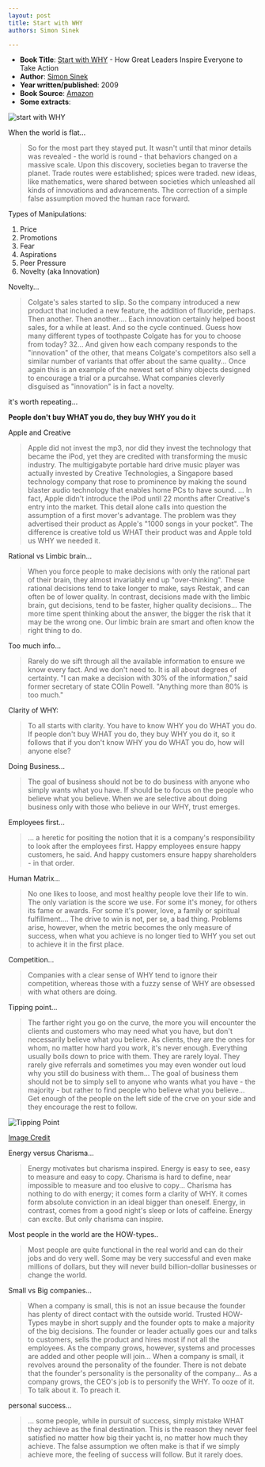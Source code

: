 ```yaml
---
layout: post
title: Start with WHY
authors: Simon Sinek

---
```


- **Book Title**: [Start with WHY](http://www.startwithwhy.com/) - How Great Leaders Inspire Everyone to Take Action
- **Author**: [Simon Sinek](http://en.wikipedia.org/wiki/Simon_Sinek)
- **Year written/published**: 2009
- **Book Source**: [Amazon](http://www.amazon.com/Start-Why-Leaders-Inspire-Everyone/dp/1591842808)
- **Some extracts**:

![](/img/why-simon-sinek.jpg "start with WHY")

When the world is flat...

> So for the most part they stayed put. It wasn't until that minor details was revealed - the world is round - that behaviors changed on a massive scale. Upon this discovery, societies began to traverse the planet. Trade routes were established; spices were traded. new ideas, like mathematics, were shared between societies which unleashed all kinds of innovations and advancements. The correction of a simple false assumption moved the human race forward.

Types of Manipulations:

1. Price
2. Promotions
3. Fear
4. Aspirations
5. Peer Pressure
6. Novelty (aka Innovation)

Novelty...

> Colgate's sales started to slip. So the company introduced a new product that included a new feature, the addition of fluoride, perhaps. Then another. Then another.... Each innovation certainly helped boost sales, for a while at least. And so the cycle continued. Guess how many different types of toothpaste Colgate has for you to choose from today? 32... And given how each company responds to the "innovation" of the other, that means Colgate's competitors also sell a similar number of variants that offer about the same quality... Once again this is an example of the newest set of shiny objects designed to encourage a trial or a purcahse. What companies cleverly disguised as "innovation" is in fact a novelty.

it's worth repeating...

**People don't buy WHAT you do, they buy WHY you do it**

Apple and Creative

> Apple did not invest the mp3, nor did they invest the technology that became the iPod, yet they are credited with transforming the music industry. The multigigabyte portable hard drive music player was actually invested by Creative Technologies, a Singapore based technology company that rose to prominence by making the sound blaster audio technology that enables home PCs to have sound. ... In fact, Apple didn't introduce the iPod until 22 months after Creative's entry into the market. This detail alone calls into question the assumption of a first mover's advantage. The problem was they advertised their product as Apple's "1000 songs in your pocket". The difference is creative told us WHAT their product was and Apple told us WHY we needed it.

Rational vs Limbic brain...

> When you force people to make decisions with only the rational part of their brain, they almost invariably end up "over-thinking". These rational decisions tend to take longer to make, says Restak, and can often be of lower quality. In contrast, decisions made with the limbic brain, gut decisions, tend to be faster, higher quality decisions... The more time spent thinking about the answer, the bigger the risk that it may be the wrong one. Our limbic brain are smart and often know the right thing to do.

Too much info...

> Rarely do we sift through all the available information to ensure we know every fact. And we don't need to. It is all about degrees of certainty. "I can make a decision with 30% of the information," said former secretary of state COlin Powell. "Anything more than 80% is too much."

Clarity of WHY:

> To all starts with clarity. You have to know WHY you do WHAT you do. If people don't buy WHAT you do, they buy WHY you do it, so it follows that if you don't know WHY you do WHAT you do, how will anyone else?

Doing Business...

> The goal of business should not be to do business with anyone who simply wants what you have. If should be to focus on the people who believe what you believe. When we are selective about doing business only with those who believe in our WHY, trust emerges.

Employees first...

> ... a heretic for positing the notion that it is a company's responsibility to look after the employees first. Happy employees ensure happy customers, he said. And happy customers ensure happy shareholders - in that order.

Human Matrix...

> No one likes to loose, and most healthy people love their life to win. The only variation is the score we use. For some it's money, for others its fame or awards. For some it's power, love, a family or spiritual fulfillment.... The drive to win is not, per se, a bad thing. Problems arise, however, when the metric becomes the only measure of success, when what you achieve is no longer tied to WHY you set out to achieve it in the first place.

Competition...

> Companies with a clear sense of WHY tend to ignore their competition, whereas those with a fuzzy sense of WHY are obsessed with what others are doing.

Tipping point...

> The farther right you go on the curve, the more you will encounter the clients and customers who may need what you have, but don't necessarily believe what you believe. As clients, they are the ones for whom, no matter how hard you work, it's never enough. Everything usually boils down to price with them. They are rarely loyal. They rarely give referrals and sometimes you may even wonder out loud why you still do business with them... The goal of business them should not be to simply sell to anyone who wants what you have - the majority - but rather to find people who believe what you believe... Get enough of the people on the left side of the crve on your side and they encourage the rest to follow.

![](/img/tipping-point-start-with-why.gif "Tipping Point")

[Image Credit](http://www.sennza.com.au/wp-content/uploads/2010/05/Diffusion-of-ideaswp.gif)

Energy versus Charisma...

> Energy motivates but charisma inspired. Energy is easy to see, easy to measure and easy to copy. Charisma is hard to define, near impossible to measure and too elusive to copy... Charisma has nothing to do with energy; it comes form a clarity of WHY. it comes form absolute conviction in an ideal bigger than oneself. Energy, in contrast, comes from a good night's sleep or lots of caffeine. Energy can excite. But only charisma can inspire.

Most people in the world are the HOW-types..

> Most people are quite functional in the real world and can do their jobs and do very well. Some may be very successful and even make millions of dollars, but they will never build billion-dollar businesses or change the world.

Small vs Big companies...

> When a company is small, this is not an issue because the founder has plenty of direct contact with the outside world. Trusted HOW-Types maybe in short supply and the founder opts to make a majority of the big decisions. The founder or leader actually goes our and talks to customers, sells the product and hires most if not all the employees. As the company grows, however, systems and processes are added and other people will join... When a company is small, it revolves around the personality of the founder. There is not debate that the founder's personality is the personality of the company... As a company grows, the CEO's job is to personify the WHY. To ooze of it. To talk about it. To preach it.

personal success...

> ... some people, while in pursuit of success, simply mistake WHAT they achieve as the final destination. This is the reason they never feel satisfied no matter how big their yacht is, no matter how much they achieve. The false assumption we often make is that if we simply achieve more, the feeling of success will follow. But it rarely does.

